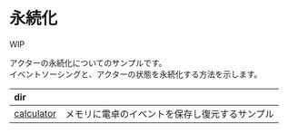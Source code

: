 # 永続化

WIP

アクターの永続化についてのサンプルです。  
イベントソーシングと、アクターの状態を永続化する方法を示します。

| dir                    |                         |
|:-----------------------|:------------------------|
| [calculator](./calculator) | メモリに電卓のイベントを保存し復元するサンプル |

